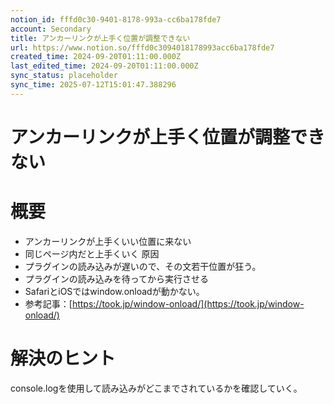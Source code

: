 ```yaml
---
notion_id: fffd0c30-9401-8178-993a-cc6ba178fde7
account: Secondary
title: アンカーリンクが上手く位置が調整できない
url: https://www.notion.so/fffd0c3094018178993acc6ba178fde7
created_time: 2024-09-20T01:11:00.000Z
last_edited_time: 2024-09-20T01:11:00.000Z
sync_status: placeholder
sync_time: 2025-07-12T15:01:47.388296
---
```

# アンカーリンクが上手く位置が調整できない

# 概要
- アンカーリンクが上手くいい位置に来ない
- 同じページ内だと上手くいく
原因
- プラグインの読み込みが遅いので、その文若干位置が狂う。
- プラグインの読み込みを待ってから実行させる
- SafariとiOSではwindow.onloadが動かない。
- 参考記事：[https://took.jp/window-onload/](https://took.jp/window-onload/)
# 解決のヒント
console.logを使用して読み込みがどこまでされているかを確認していく。